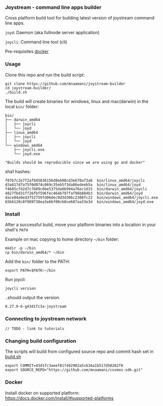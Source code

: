 ### Joystream - command line apps builder

Cross platform build tool for building latest version of joystream command line apps.

`joyd`: Daemon (aka fullnode server application)

`joycli`: Command line tool (cli)

Pre-requisites [docker](#docker)

### Usage
Clone this repo and run the build script:

    git clone https://github.com/mnaamani/joystream-builder
    cd joystream-builder/
    ./build.sh

The build will create binaries for windows, linux and mac(darwin) in the local `bin/` folder:

    bin/
    ├── darwin_amd64
    │   ├── joycli
    │   └── joyd
    ├── linux_amd64
    │   ├── joycli
    │   └── joyd
    └── windows_amd64
        ├── joycli.exe
        └── joyd.exe

`"Builds should be reproducible since we are using go and docker"`

sha1 hashes:

    f07b7c2e7f2af845836156d8eb08cd3e670a73a8  bin/linux_amd64/joycli
    d3a817d7a75f0d074c069c35eb5f3da86edeeb5a  bin/linux_amd64/joyd
    f4685cfd2d7c7b09c6be5375da6b994a76ec1d15  bin/darwin_amd64/joycli
    4827fbd31ff26fbf596fec464b797faf96b884b3  bin/darwin_amd64/joyd
    dace84a9ed3f52759fd06dec9d3d306c2388fc22  bin/windows_amd64/joycli.exe
    65b6120c8f989738ea3e6bf00cb8ce687aa33e3d  bin/windows_amd64/joyd.exe

### Install
After a successful build, move your platform binaries into a location in your shell's `PATH`

Example on mac copying to home directory `~/bin` folder:

    mkdir -p ~/bin
    cp bin/darwin_amd64/* ~/bin

Add the `bin/` folder to the PATH:

    export PATH=$PATH:~/bin

Run joycli:

    joycli version

..should output the version.

    0.27.0-6-g43d1fc3a-joystream

### Connecting to joystream network

    // TODO - link to tutorials

### Changing build configuration
The scripts will build from configured source repo and commit hash set in [build.sh](build.sh)

    export COMMIT=43d1fc3aeef81f492902a5c616a1b517d50262f0
    export SOURCE_REPO="https://github.com/mnaamani/cosmos-sdk.git"

### <a name="docker"></a> Docker
Install docker on supported platform:
https://docs.docker.com/install/#supported-platforms
